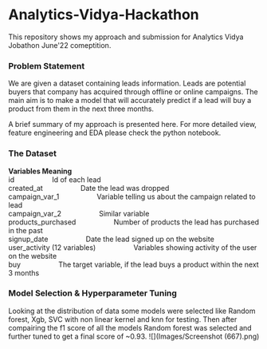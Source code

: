 # Analytics-Vidya-Hackathon
This repository shows my approach and submission for Analytics Vidya Jobathon June'22 comeptition. 

### Problem Statement
We are given a dataset containing leads information. Leads are potential buyers that company has acquired through offline or online campaigns. The main aim is to make a model that will accurately predict if a lead will buy a product from them in the next three months.

A brief summary of my approach is presented here. For more detailed view, feature engineering and EDA please check the python notebook.
### The Dataset
<b>Variables                  Meaning</b><br>
id &emsp; &emsp; &emsp; &emsp;                         Id of each lead<br>
created_at    &emsp; &emsp; &emsp; &emsp;                Date the lead was dropped<br>
campaign_var_1   &emsp; &emsp; &emsp; &emsp;             Variable telling us about the campaign related to lead<br>
campaign_var_2    &emsp; &emsp; &emsp; &emsp;            Similar variable<br>
products_purchased   &emsp; &emsp; &emsp; &emsp;         Number of products the lead has purchased in the past<br>
signup_date        &emsp; &emsp; &emsp; &emsp;           Date the lead signed up on the website<br>
user_activity (12 variables) &emsp; &emsp; &emsp; &emsp; Variables showing activity of the user on the website<br>
buy                &emsp; &emsp; &emsp; &emsp;           The target variable, if the lead buys a product within the next 3 months<br>

### Model Selection & Hyperparameter Tuning
Looking at the distribution of data some models were selected like Random forest, Xgb, SVC with non linear kernel and knn for testing. Then after compairing the f1 score of all the models Random forest was selected and further tuned to get a final score of ~0.93.
![](Images/Screenshot (667).png)
